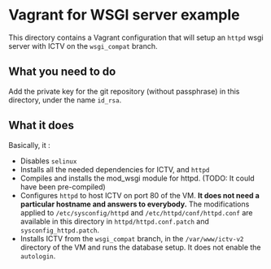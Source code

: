 # Vagrant for WSGI server example
This directory contains a Vagrant configuration that will setup an `httpd` wsgi server with ICTV on the `wsgi_compat` branch.

## What you need to do
Add the private key for the git repository (without passphrase) in this directory, under the name `id_rsa`.

## What it does
Basically, it :
* Disables `selinux`
* Installs all the needed dependencies for ICTV, and `httpd`
* Compiles and installs the mod_wsgi module for httpd. (TODO: It could have been pre-compiled)
* Configures `httpd` to host ICTV on port 80 of the VM. **It does not need a particular hostname and answers to everybody.** The modifications applied to `/etc/sysconfig/httpd` and `/etc/httpd/conf/httpd.conf` are available in this directory in `httpd/httpd.conf.patch` and `sysconfig_httpd.patch`.
* Installs ICTV from the `wsgi_compat` branch, in the `/var/www/ictv-v2` directory of the VM and runs the database setup. It does not enable the `autologin`.
